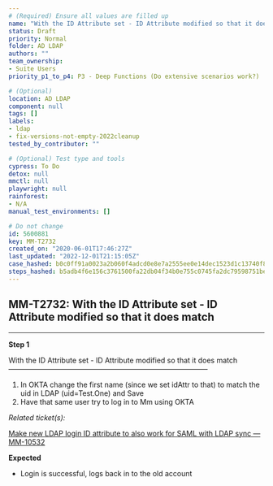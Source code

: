 ```yaml
---
# (Required) Ensure all values are filled up
name: "With the ID Attribute set - ID Attribute modified so that it does match"
status: Draft
priority: Normal
folder: AD LDAP
authors: ""
team_ownership:
- Suite Users
priority_p1_to_p4: P3 - Deep Functions (Do extensive scenarios work?)

# (Optional)
location: AD LDAP
component: null
tags: []
labels:
- ldap
- fix-versions-not-empty-2022cleanup
tested_by_contributor: ""

# (Optional) Test type and tools
cypress: To Do
detox: null
mmctl: null
playwright: null
rainforest:
- N/A
manual_test_environments: []

# Do not change
id: 5600881
key: MM-T2732
created_on: "2020-06-01T17:46:27Z"
last_updated: "2022-12-01T21:15:05Z"
case_hashed: b0c0ff91a0023a2b060f4adcd0e8e7a2555ee0e14dec1523d1c13740f817a490f45e7bd3a82a436489f5972f06869eb6
steps_hashed: b5adb4f6e156c3761500fa22db04f34b0e755c0745fa2dc79598751bef2b982c01f2392939ac7238176f6d290a718d30
---
```


<!-- (Auto-generated) Based on frontmatter's "key" and "name" -->

## MM-T2732: With the ID Attribute set - ID Attribute modified so that it does match

---

**Step 1**

With the ID Attribute set - ID Attribute modified so that it does match\
————————————————————————————

1. In OKTA change the first name (since we set idAttr to that) to match the uid in LDAP (uid=Test.One) and Save
2. Have that same user try to log in to Mm using OKTA

_Related ticket(s):_

[Make new LDAP login ID attribute to also work for SAML with LDAP sync — MM-10532](https://mattermost.atlassian.net/browse/MM-10532)

**Expected**

- Login is successful, logs back in to the old account
